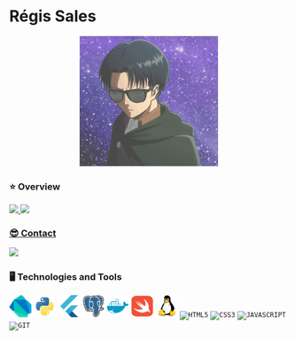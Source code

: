 <div dsplay="inline-block">
 <h1 align="left">Régis Sales</h1>
</div>

 

<p align="center">
  <img src="assets/18s0.gif" width="250">
</p>


### ⭐ Overview

<div>
<a href="https://github.com/seu-usuário-aqui">
<img height="180em" src="https://github-readme-stats.vercel.app/api?username=RegisSalesRA&show_icons=true&include_all_commits=true&count_private=false"/>
<img height="180em" src="https://github-readme-stats.vercel.app/api/top-langs/?username=RegisSalesRA&layout=compact&langs_count=7"/>
</div>
 
### 😎 Contact  
[<img src="https://img.shields.io/badge/linkedin-%230077B5.svg?&style=for-the-badge&logo=linkedin&logoColor=white" />](https://www.linkedin.com/in/regisrommel/) 

  
### 🖥️ Technologies and Tools 
 
   <code><img width="40px" src="https://github.com/devicons/devicon/blob/master/icons/dart/dart-original.svg" title = "DART"/></code>
   <code><img width="40px" src="https://github.com/devicons/devicon/blob/master/icons/python/python-original.svg" title = "PYTHON"/></code>
   <code><img width="40px" src="https://github.com/devicons/devicon/blob/master/icons/flutter/flutter-original.svg" title = "FLUTTER"/></code>
   <code><img width="40px" src="https://github.com/devicons/devicon/blob/master/icons/postgresql/postgresql-original.svg" title = "POSTGRES"/></code> 
   <code><img width="40px" src="https://github.com/devicons/devicon/blob/master/icons/docker/docker-plain.svg" title = "DOCKER"/></code>
   <code><img width="40px" src="https://github.com/devicons/devicon/blob/master/icons/swift/swift-original.svg" title = "SWIFT"/></code>
   <code><img width="40px" src="https://github.com/devicons/devicon/blob/master/icons/linux/linux-original.svg" title = "LINUX"/></code>
   <code><img width="40px" src="https://cdn.jsdelivr.net/gh/devicons/devicon/icons/html5/html5-original-wordmark.svg" title = "HTML5"/></code>
   <code><img width="40px" src="https://cdn.jsdelivr.net/gh/devicons/devicon/icons/css3/css3-original-wordmark.svg" title = "CSS3"/></code>
   <code><img width="40px" src="https://cdn.jsdelivr.net/gh/devicons/devicon/icons/javascript/javascript-original.svg" title = "JAVASCRIPT"/></code>
   <code><img width="40px" src="https://cdn.jsdelivr.net/gh/devicons/devicon/icons/git/git-original.svg" title = "GIT"/></code>

 
<!--
**RegisSalesRA/RegisSalesRA** is a ✨ _special_ ✨ repository because its `README.md` (this file) appears on your GitHub profile.

Here are some ideas to get you started:

- 🔭 I’m currently working on ...
- 🌱 I’m currently learning ...
- 👯 I’m looking to collaborate on ...
- 🤔 I’m looking for help with ...
- 💬 Ask me about ...
- 📫 How to reach me: ...
- 😄 Pronouns: ...
- ⚡ Fun fact: ...

<img src="https://github-readme-stats.vercel.app/api?username=RegisSalesRA&count_private=true&show_icons=true" alt="RegisSalesRA"/> 
Text <img src="https://github-readme-stats.vercel.app/api/top-langs/?username=RegisSalesRA&layout=compact)" alt="RegisSalesRA"/> 
-->
